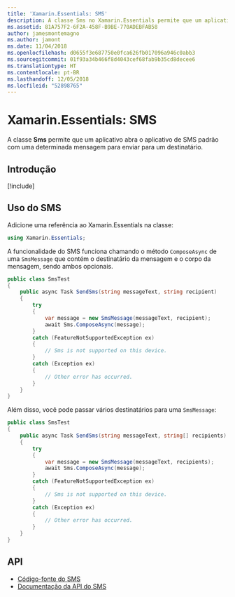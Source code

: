 ```yaml
---
title: 'Xamarin.Essentials: SMS'
description: A classe Sms no Xamarin.Essentials permite que um aplicativo abra o aplicativo de SMS padrão com uma determinada mensagem para enviar para um destinatário.
ms.assetid: 81A757F2-6F2A-458F-B9BE-770ADEBFAB58
author: jamesmontemagno
ms.author: jamont
ms.date: 11/04/2018
ms.openlocfilehash: d0655f3e687750e0fca626fb017096a946c0abb3
ms.sourcegitcommit: 01f93a34b466f8d4043cef68fab9b35cd8decee6
ms.translationtype: HT
ms.contentlocale: pt-BR
ms.lasthandoff: 12/05/2018
ms.locfileid: "52898765"
---
```

# <a name="xamarinessentials-sms"></a>Xamarin.Essentials: SMS

A classe **Sms** permite que um aplicativo abra o aplicativo de SMS padrão com uma determinada mensagem para enviar para um destinatário.

## <a name="get-started"></a>Introdução

[!include[](~/essentials/includes/get-started.md)]

## <a name="using-sms"></a>Uso do SMS

Adicione uma referência ao Xamarin.Essentials na classe:

```csharp
using Xamarin.Essentials;
```

A funcionalidade do SMS funciona chamando o método `ComposeAsync` de uma `SmsMessage` que contém o destinatário da mensagem e o corpo da mensagem, sendo ambos opcionais.

```csharp
public class SmsTest
{
    public async Task SendSms(string messageText, string recipient)
    {
        try
        {
            var message = new SmsMessage(messageText, recipient);
            await Sms.ComposeAsync(message);
        }
        catch (FeatureNotSupportedException ex)
        {
            // Sms is not supported on this device.
        }
        catch (Exception ex)
        {
            // Other error has occurred.
        }
    }
}
```

Além disso, você pode passar vários destinatários para uma `SmsMessage`:

```csharp
public class SmsTest
{
    public async Task SendSms(string messageText, string[] recipients)
    {
        try
        {
            var message = new SmsMessage(messageText, recipients);
            await Sms.ComposeAsync(message);
        }
        catch (FeatureNotSupportedException ex)
        {
            // Sms is not supported on this device.
        }
        catch (Exception ex)
        {
            // Other error has occurred.
        }
    }
}
```

## <a name="api"></a>API

- [Código-fonte do SMS](https://github.com/xamarin/Essentials/tree/master/Xamarin.Essentials/Sms)
- [Documentação da API do SMS](xref:Xamarin.Essentials.Sms)
